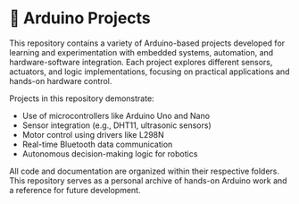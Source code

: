 # 🔌 Arduino Projects

This repository contains a variety of Arduino-based projects developed for learning and experimentation with embedded systems, automation, and hardware-software integration. Each project explores different sensors, actuators, and logic implementations, focusing on practical applications and hands-on hardware control.

Projects in this repository demonstrate:
- Use of microcontrollers like Arduino Uno and Nano
- Sensor integration (e.g., DHT11, ultrasonic sensors)
- Motor control using drivers like L298N
- Real-time Bluetooth data communication
- Autonomous decision-making logic for robotics

All code and documentation are organized within their respective folders. This repository serves as a personal archive of hands-on Arduino work and a reference for future development.
